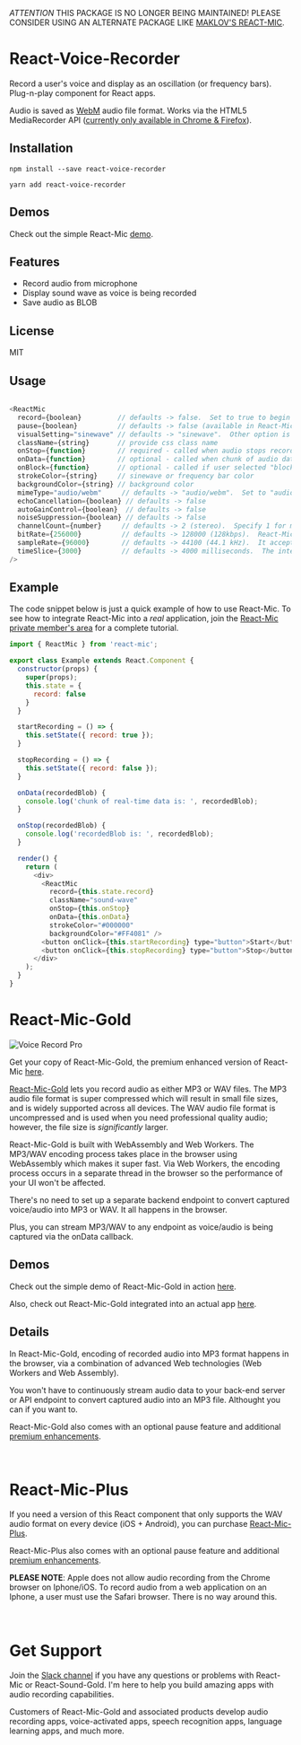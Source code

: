 _ATTENTION_ THIS PACKAGE IS NO LONGER BEING MAINTAINED!  PLEASE CONSIDER USING AN ALTERNATE PACKAGE LIKE [MAKLOV'S REACT-MIC](https://github.com/maklov/react-mic).

# React-Voice-Recorder

Record a user's voice and display as an oscillation (or frequency bars).  Plug-n-play component for React apps.

Audio is saved as [WebM](https://en.wikipedia.org/wiki/WebM) audio file format.  Works via the HTML5 MediaRecorder API ([currently only available in Chrome & Firefox](https://caniuse.com/#search=MediaRecorder)).


## Installation

`npm install --save react-voice-recorder`

`yarn add react-voice-recorder`

## Demos

Check out the simple React-Mic [demo](https://hackingbeauty.github.io/react-mic/).

## Features

- Record audio from microphone
- Display sound wave as voice is being recorded
- Save audio as BLOB

## License

MIT

## Usage

```js

<ReactMic
  record={boolean}         // defaults -> false.  Set to true to begin recording
  pause={boolean}          // defaults -> false (available in React-Mic-Gold)
  visualSetting="sinewave" // defaults -> "sinewave".  Other option is "frequencyBars"
  className={string}       // provide css class name
  onStop={function}        // required - called when audio stops recording
  onData={function}        // optional - called when chunk of audio data is available
  onBlock={function}       // optional - called if user selected "block" when prompted to allow microphone access (available in React-Mic-Gold)
  strokeColor={string}     // sinewave or frequency bar color
  backgroundColor={string} // background color
  mimeType="audio/webm"     // defaults -> "audio/webm".  Set to "audio/wav" for WAV or "audio/mp3" for MP3 audio format (available in React-Mic-Gold)
  echoCancellation={boolean} // defaults -> false
  autoGainControl={boolean}  // defaults -> false
  noiseSuppression={boolean} // defaults -> false
  channelCount={number}     // defaults -> 2 (stereo).  Specify 1 for mono.
  bitRate={256000}          // defaults -> 128000 (128kbps).  React-Mic-Gold only.
  sampleRate={96000}        // defaults -> 44100 (44.1 kHz).  It accepts values only in range: 22050 to 96000 (available in React-Mic-Gold)
  timeSlice={3000}          // defaults -> 4000 milliseconds.  The interval at which captured audio is returned to onData callback (available in React-Mic-Gold).
/>

```

## Example

The code snippet below is just a quick example of how to use React-Mic.  To see how to integrate React-Mic into a *real* application, join the [React-Mic private member's area](https://hackingbeautyllc.clickfunnels.com/optin1588882330260) for a complete tutorial.

```js
import { ReactMic } from 'react-mic';

export class Example extends React.Component {
  constructor(props) {
    super(props);
    this.state = {
      record: false
    }
  }

  startRecording = () => {
    this.setState({ record: true });
  }

  stopRecording = () => {
    this.setState({ record: false });
  }

  onData(recordedBlob) {
    console.log('chunk of real-time data is: ', recordedBlob);
  }

  onStop(recordedBlob) {
    console.log('recordedBlob is: ', recordedBlob);
  }

  render() {
    return (
      <div>
        <ReactMic
          record={this.state.record}
          className="sound-wave"
          onStop={this.onStop}
          onData={this.onData}
          strokeColor="#000000"
          backgroundColor="#FF4081" />
        <button onClick={this.startRecording} type="button">Start</button>
        <button onClick={this.stopRecording} type="button">Stop</button>
      </div>
    );
  }
}
```

# React-Mic-Gold

![Voice Record Pro](https://professionalreactapp.com/assets/images/react-mic-gold-voice-record-pro-iphone-encased-small.png)

Get your copy of React-Mic-Gold, the premium enhanced version of React-Mic [here](https://react-mic-gold.professionalreactapp.com/sales-page34701298).

[React-Mic-Gold](https://react-mic-gold.professionalreactapp.com/sales-page34701298) lets you record audio as either MP3 or WAV files.  The MP3 audio file format is super compressed which will result in small file sizes, and is widely supported across all devices.  The WAV audio file format is uncompressed and is used when you need professional quality audio; however, the file size is *significantly* larger.

React-Mic-Gold is built with WebAssembly and Web Workers.  The MP3/WAV encoding process takes place in the browser using WebAssembly which makes it super fast.  Via Web Workers, the encoding process occurs in a separate thread in the browser so the performance of your UI won't be affected.

There's no need to set up a separate backend endpoint to convert captured voice/audio into MP3 or WAV.  It all happens in the browser.

Plus, you can stream MP3/WAV to any endpoint as voice/audio is being captured via the onData callback.

## Demos

Check out the simple demo of React-Mic-Gold in action [here](https://hackingbeauty.github.io/react-mic-gold/).

Also, check out React-Mic-Gold integrated into an actual app [here](https://voice-record.firebaseapp.com/#/record-audio).

## Details

In React-Mic-Gold, encoding of recorded audio into MP3 format happens in the browser, via a combination of advanced Web technologies (Web Workers and Web Assembly).

You won't have to continuously stream audio data to your back-end server or API endpoint to convert captured audio into an MP3 file.  Althought you can if you want to.

React-Mic-Gold also comes with an optional pause feature and additional [premium enhancements](https://react-mic-gold.professionalreactapp.com/sales-page34701298).

&nbsp;
&nbsp;

# React-Mic-Plus

If you need a version of this React component that only supports the WAV audio format on every device (iOS + Android), you can purchase [React-Mic-Plus](https://react-mic-plus.professionalreactapp.com).

React-Mic-Plus also comes with an optional pause feature and additional [premium enhancements](https://react-mic-plus.professionalreactapp.com).

**PLEASE NOTE**: Apple does not allow audio recording from the Chrome browser on Iphone/iOS.  To record audio from a web application on an Iphone, a user must use the Safari browser.  There is no way around this.

&nbsp;
&nbsp;


# Get Support

Join the [Slack channel](https://hackingbeauty-slack-invite.herokuapp.com) if you have any questions or problems with React-Mic or React-Sound-Gold.  I'm here to help you build amazing apps with audio recording capabilities.

Customers of React-Mic-Gold and associated products develop audio recording apps, voice-activated apps, speech recognition apps, language learning apps, and much more.
